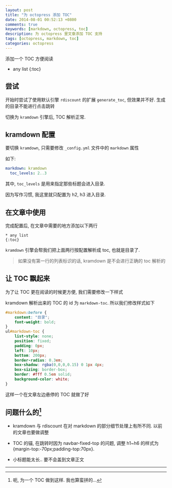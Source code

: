 ```yaml
---
layout: post
title: "为 octopress 添加 TOC"
date: 2014-08-01 00:52:13 +0800
comments: true
keywords: [markdown, octopress, toc]
description: 为 octopress 里文章添加 TOC 支持
tags: [octopress, markdown, toc]
categories: octopress
---
```



添加一个 TOC 方便阅读

<!--more-->

* any list
{:toc}

## 尝试

开始时尝试了使用默认引擎 `rdiscount` 的扩展 `generate_toc`, 但效果并不好.
生成的目录不能进行点击跳转

切换为 `kramdown` 引擎后, TOC 解析正常.

## kramdown 配置

要切换 `kramdown`, 只需要修改 `_config.yml` 文件中的 `markdown` 属性

如下:

```yaml _config.yml
markdown: kramdown
  toc_levels: 2..3
```

其中, `toc_levels` 是用来指定那些标题会进入目录.

因为写作习惯, 我这里就只配置为 h2, h3 进入目录.

## 在文章中使用

完成配置后, 在文章中需要的地方添加以下两行

```
* any list
{:toc}
```

`kramdown` 引擎会帮我们把上面两行按配置解析成 toc, 也就是目录了.

> 如果没有第一行的列表标识的话, kramdown 是不会进行正确的 toc 解析的

## 让 TOC 飘起来

为了让 TOC 更在阅读的时候更方便, 我们需要修改一下样式

kramdown 解析出来的 TOC 的 id 为 `markdown-toc`. 所以我们修改样式如下

```css
#markdown:before {
    content: "目录";
    font-weight: bold;
}
ul#markdown-toc {
    list-style: none;
    position: fixed;
    padding: 0px;
    left: 10px;
    bottom: 200px;
    border-radius: 0.3em;
    box-shadow: rgba(0,0,0,0.15) 0 1px 4px;
    box-sizing: border-box;
    border: #fff 0.5em solid;
    background-color: white;
}
```

这样一个在文章左边悬停的 TOC 就做了好

## 问题什么的[^1]

* kramdown 与 rdiscount 在对 markdown 的部分细节处理上有所不同. 以前的文章也要做调整

* TOC 的锚, 在跳转时因为 navbar-fixed-top 的问题, 调整 h1~h6 的样式为 {margin-top:-70px;padding-top:70px}.

* 小标题能太长.. 要不会盖到文章正文

-----------

[^1]: 呃, 为一个 TOC 做到这样. 我也算蛮拼的...

